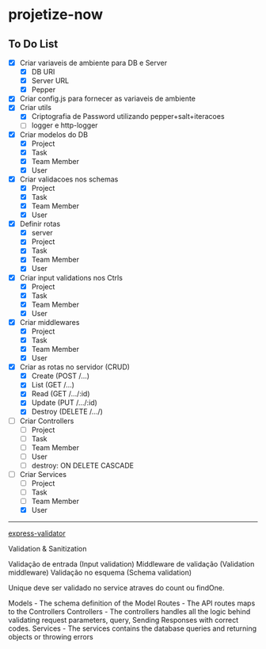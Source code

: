 # projetize-now

## To Do List

- [x] Criar variaveis de ambiente para DB e Server
  - [x] DB URI
  - [x] Server URL
  - [x] Pepper
- [x] Criar config.js para fornecer as variaveis de ambiente
- [x] Criar utils
  - [x] Criptografia de Password utilizando pepper+salt+iteracoes
  - [ ] logger e http-logger
- [x] Criar modelos do DB
  - [x] Project
  - [x] Task
  - [x] Team Member
  - [x] User
- [x] Criar validacoes nos schemas
  - [x] Project
  - [x] Task
  - [x] Team Member
  - [x] User
- [x] Definir rotas
  - [x] server
  - [x] Project
  - [x] Task
  - [x] Team Member
  - [x] User
- [x] Criar input validations nos Ctrls
  - [x] Project
  - [x] Task
  - [x] Team Member
  - [x] User
- [x] Criar middlewares
  - [x] Project
  - [x] Task
  - [x] Team Member
  - [x] User
- [x] Criar as rotas no servidor (CRUD)
  - [x] Create (POST /...)
  - [x] List (GET /...)
  - [x] Read (GET /.../:id)
  - [x] Update (PUT /.../:id)
  - [x] Destroy (DELETE /.../)
- [ ] Criar Controllers
  - [ ] Project
  - [ ] Task
  - [ ] Team Member
  - [ ] User
  - [ ] destroy: ON DELETE CASCADE
- [ ] Criar Services
  - [ ] Project
  - [ ] Task
  - [ ] Team Member
  - [x] User

---

[express-validator](https://express-validator.github.io/docs/api/validation-chain)

Validation & Sanitization

Validação de entrada (Input validation)
Middleware de validação (Validation middleware)
Validação no esquema (Schema validation)

Unique deve ser validado no service atraves do count ou findOne.

Models - The schema definition of the Model
Routes - The API routes maps to the Controllers
Controllers - The controllers handles all the logic behind validating request parameters, query, Sending Responses with correct codes.
Services - The services contains the database queries and returning objects or throwing errors
